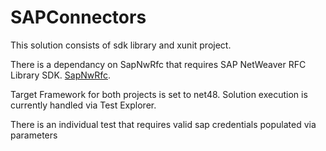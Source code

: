 # SAPConnectors

This solution consists of sdk library and xunit project.

There is a dependancy on SapNwRfc that requires SAP NetWeaver RFC Library SDK.  [SapNwRfc](https://github.com/huysentruitw/SapNwRfc).

Target Framework for both projects is set to net48.  Solution execution is currently handled via Test Explorer.

There is an individual test that requires valid sap credentials populated via parameters


